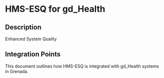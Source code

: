 # HMS-ESQ for gd_Health

## Description

Enhanced System Quality

## Integration Points

This document outlines how HMS-ESQ is integrated with gd_Health systems in Grenada.
